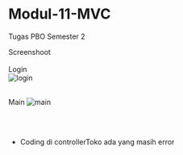 # Modul-11-MVC
Tugas PBO Semester 2

Screenshoot
<br><br>
Login <br>
![login](https://cloud.githubusercontent.com/assets/22170423/25713376/aea8adcc-311e-11e7-9e8a-6481b004f8d8.PNG)
<br><br>

Main
![main](https://cloud.githubusercontent.com/assets/22170423/25713378/afe46b2c-311e-11e7-8a15-24ffe754a7b0.PNG)

<br><br>
- Coding di controllerToko ada yang masih error
